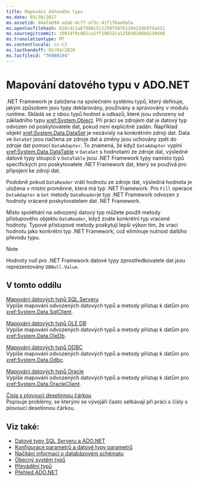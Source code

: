 ```yaml
---
title: Mapování datového typu
ms.date: 03/30/2017
ms.assetid: d4afab94-ada6-4c77-a73c-41f17bae6b5a
ms.openlocfilehash: 610cdc1a679b0c51125075076120e12db97da421
ms.sourcegitcommit: 19014f9c081ca2ff19652ca12503828db8239d48
ms.translationtype: MT
ms.contentlocale: cs-CZ
ms.lasthandoff: 02/04/2020
ms.locfileid: "76980194"
---
```

# <a name="data-type-mappings-in-adonet"></a>Mapování datového typu v ADO.NET
.NET Framework je založena na společném systému typů, který definuje, jakým způsobem jsou typy deklarovány, používány a spravovány v modulu runtime. Skládá se z obou typů hodnot a odkazů, které jsou odvozeny od základního typu <xref:System.Object>. Při práci se zdrojem dat je datový typ odvozen od poskytovatele dat, pokud není explicitně zadán. Například objekt <xref:System.Data.DataSet> je nezávislý na konkrétním zdroji dat. Data ve `DataSet` jsou načtena ze zdroje dat a změny jsou uchovány zpět do zdroje dat pomocí `DataAdapter`. To znamená, že když `DataAdapter` vyplní <xref:System.Data.DataTable> v `DataSet` s hodnotami ze zdroje dat, výsledné datové typy sloupců v `DataTable` jsou .NET Framework typy namísto typů specifických pro poskytovatele .NET Framework dat, který se používá pro připojení ke zdroji dat.  
  
 Podobně pokud `DataReader` vrátí hodnotu ze zdroje dat, výsledná hodnota je uložena v místní proměnné, která má typ .NET Framework. Pro `Fill` operace `DataAdapter` a `Get` metody `DataReader`je typ .NET Framework odvozen z hodnoty vrácené poskytovatelem dat .NET Framework.  
  
 Místo spoléhání na odvozený datový typ můžete použít metody přístupového objektu `DataReader`, když znáte konkrétní typ vracené hodnoty. Typové přístupové metody poskytují lepší výkon tím, že vrací hodnotu jako konkrétní typ .NET Framework, což eliminuje nutnost dalšího převodu typu.  
  
> [!NOTE]
> Hodnoty null pro .NET Framework datové typy zprostředkovatele dat jsou reprezentovány `DBNull.Value`.  
  
## <a name="in-this-section"></a>V tomto oddílu  
 [Mapování datových typů SQL Serveru](sql-server-data-type-mappings.md)  
 Vypíše mapování odvozených datových typů a metody přístup k datům pro <xref:System.Data.SqlClient>.  
  
 [Mapování datových typů OLE DB](ole-db-data-type-mappings.md)  
 Vypíše mapování odvozených datových typů a metody přístup k datům pro <xref:System.Data.OleDb>.  
  
 [Mapování datových typů ODBC](odbc-data-type-mappings.md)  
 Vypíše mapování odvozených datových typů a metody přístup k datům pro <xref:System.Data.Odbc>.  
  
 [Mapování datových typů Oracle](oracle-data-type-mappings.md)  
 Vypíše mapování odvozených datových typů a metody přístup k datům pro <xref:System.Data.OracleClient>.  
  
 [Čísla s plovoucí desetinnou čárkou](floating-point-numbers.md)  
 Popisuje problémy, se kterými se vývojáři často setkávají při práci s čísly s plovoucí desetinnou čárkou.  
  
## <a name="see-also"></a>Viz také:

- [Datové typy SQL Serveru a ADO.NET](./sql/sql-server-data-types.md)
- [Konfigurace parametrů a datové typy parametrů](configuring-parameters-and-parameter-data-types.md)
- [Načítání informací o databázovém schématu](retrieving-database-schema-information.md)
- [Obecný systém typů](../../../standard/base-types/common-type-system.md)
- [Převádění typů](https://docs.microsoft.com/previous-versions/visualstudio/visual-studio-2008/t8s7t9bf(v=vs.90))
- [Přehled ADO.NET](ado-net-overview.md)
